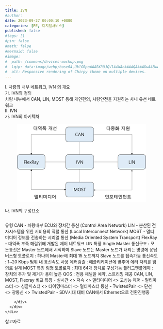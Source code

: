 ```yaml
---
title: IVN
#author: 
date: 2023-09-27 00:00:10 +0800
categories: [PE, 디지털서비스]
published: false
#tags: []
#pin: false
#math: false
#mermaid: false
#image:
#  path: /commons/devices-mockup.png
#  lqip: data:image/webp;base64,UklGRpoAAABXRUJQVlA4WAoAAAAQAAAADwAABwAAQUxQSDIAAAARL0AmbZurmr57yyIiqE8oiG0bejIYEQTgqiDA9vqnsUSI6H+oAERp2HZ65qP/VIAWAFZQOCBCAAAA8AEAnQEqEAAIAAVAfCWkAALp8sF8rgRgAP7o9FDvMCkMde9PK7euH5M1m6VWoDXf2FkP3BqV0ZYbO6NA/VFIAAAA
#  alt: Responsive rendering of Chirpy theme on multiple devices.
---
```


<div class="post-wrap">
  <div class="para">
    <div class="para-title">
      I. 차량의 내부 네트워크, IVN 의 개요
    </div>
    <div class="para-cntnt">
      <div class="para">
        <div class="para-title">
          가. IVN의 정의
        </div>
        <div class="para-cntnt">
            차량 내부에서 CAN, LIN, MOST 통해 개인편의, 차량안전을 지원하는 차내 유선 네트워크
        </div>
      </div>
    </div>
  </div>
  
  <div class="para">
    <div class="para-title">
      II. IVN
    </div>
    <div class="para-cntnt">
      <div class="para">
        <div class="para-title">
          가. IVN의 아키텍처
        </div>
        <div class="para-cntnt">
          <figure class="post-figure">
            <img src="/assets/img/posts/IVN.png" alt="IVN">
<!--            <figcaption>Source: Unveiling the Metaverse: Exploring Emerging Trends, Multifaceted Perspectives, and Future Challenges</figcaption>-->
          </figure>
        </div>
      </div>
      <div class="para">
        <div class="para-title">
          나. IVN의 구성요소
        </div>
        <div class="para-cntnt">
          <table class="post-table">
          </table>
          유형
  CAN - 차량내부 ECU와 장치간 통신 (Control Area Network)
  LIN - 분산된 전자시스템을 위한 저비용의 직렬 통신 (Local Interconnect Network)
  MOST - 멀티미디어 정보를 전송하는 시리얼 통신 (Media Oriented System Transport)
  FlexRay - 대역폭 부족 해결위해 개발된 제어 네트워크
LIN 특징
  Single Master 통신구조 : 모든통신은 Master 노드에서 시작하며 Slave 노드는 Master 노드가 내리는 명령에 응답
  버스형 토폴로지 : 하나의 Master에 최대 15 노드까지 Slave 노드를 접속가능
  통신속도 : 1~20 Kbps 범위 내 통신속도 사용
  에러검출 : 애플리케이션에 맞추어 에러 처리를 임의로 설계
MOST 특징
  링형 토폴로지 : 최대 64개 장치로 구성가능
  플러그앤플레이 : 장치의 추가 및 제거가 용이
  높은 QOS : 전용 채널을 예약, 스트리밍 제공
CAN, LIN, MOST, Flexray 비교
  특징 - 실시간 &lt;&gt; 저속 &lt;&gt; 멀티미디어 &lt;&gt; 고성능
  제어 - 멀티마스터 &lt;&gt; 싱글마스터 &lt;&gt; 타이밍마스터 &lt;&gt; 멀티마스터
  통신 - TwistedPair &lt;&gt; 단선 &lt;&gt; 광통신 &lt;&gt; TwistedPair
- SDV시대 대비 CAN에서 Ethernet으로 전환진행중

        </div>
      </div>
    </div>
  </div>

  <div class="refr-wrap">
    <div class="refr-title">
        참고자료
    </div>
    <ol class="refr-list">
    <!--    <li>(나현식, 최대선) <a target="_blank" href="https://scienceon.kisti.re.kr/commons/util/originalView.do?cn=JAKO202225948430499&oCn=JAKO202225948430499&dbt=JAKO&journal=NJOU00291864">메타버스 보안 위협 요소 및 대응 방안 검토</a></li>-->
    <!--    <li>(M. Uddin, S. Manickam, H. Ullah, M. Obaidat and A. Dandoush) <a target="_blank" href="https://ieeexplore.ieee.org/abstract/document/10138386">Unveiling the Metaverse: Exploring Emerging Trends, Multifaceted Perspectives, and Future Challenges</a></li>-->
    </ol>
  </div>
</div>
